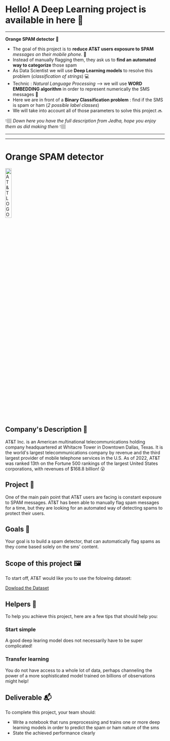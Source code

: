 # Hello! A Deep Learning project is available in here 🩵
---
**Orange SPAM detector** 🔶
- The goal of this project is to **reduce AT\&T users exposure to SPAM** *messages on their mobile phone*. 📲
- Instead of manually flagging them, they ask us to **find an automated way to categorize** those spam
- As Data Scientist we will use **Deep Learning models** to resolve this problem (*classification of strings*) 💻
- Technic : *Natural Language Processing* --> we will use **WORD EMBEDDING algorithm** in order to represent numerically the SMS messages 🧠
- Here we are in front of a **Binary Classification problem** : find if the SMS is spam or ham (*2 possible label classes*)
- We will take into account all of those parameters to solve this project 🔜

👇🏽 *Down here you have the full description from Jedha, hope you enjoy them as did making them* 👇🏽

---
---




# Orange SPAM detector

<img src="https://full-stack-assets.s3.eu-west-3.amazonaws.com/M08-deep-learning/AT%26T_logo_2016.svg" alt="AT&T LOGO" width="20%" />

## Company's Description 📇
AT&T Inc. is an American multinational telecommunications holding company headquartered at Whitacre Tower in Downtown Dallas, Texas. It is the world's largest telecommunications company by revenue and the third largest provider of mobile telephone services in the U.S. As of 2022, AT&T was ranked 13th on the Fortune 500 rankings of the largest United States corporations, with revenues of $168.8 billion! 😮


## Project 🚧
One of the main pain point that AT&T users are facing is constant exposure to SPAM messages.
AT&T has been able to manually flag spam messages for a time, but they are looking for an automated way of detecting spams to protect their users.


## Goals 🎯
Your goal is to build a spam detector, that can automatically flag spams as they come based solely on the sms' content.


## Scope of this project 🖼️
To start off, AT&T would like you to use the folowing dataset:

[Dowload the Dataset](https://full-stack-bigdata-datasets.s3.eu-west-3.amazonaws.com/Deep+Learning/project/spam.csv)


## Helpers 🦮

To help you achieve this project, here are a few tips that should help you: 


### Start simple
A good deep learing model does not necessarily have to be super complicated!


### Transfer learning
You do not have access to a whole lot of data, perhaps channeling the power of a more sophisticated model trained on billions of observations might help!


## Deliverable 📬

To complete this project, your team should: 

* Write a notebook that runs preprocessing and trains one or more deep learning models in order to predict the spam or ham nature of the sms
* State the achieved performance clearly
